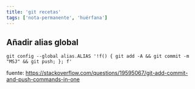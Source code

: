 ```yaml
---
title: 'git recetas'
tags: ['nota-permanente', 'huérfana']
---
```


## Añadir alias global

```
git config --global alias.ALIAS '!f() { git add -A && git commit -m "MSJ" && git push; }; f'
```
fuente: https://stackoverflow.com/questions/19595067/git-add-commit-and-push-commands-in-one

